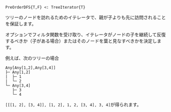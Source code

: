 ```
PreOrderDFS{T,F} <: TreeIterator{T}
```

ツリーのノードを訪れるためのイテレータで、親が子よりも先に訪問されることを保証します。

オプションでフィルタ関数を受け取り、イテレータがノードの子を継続して反復するべきか（子がある場合）またはそのノードを葉と見なすべきかを決定します。

例えば、次のツリーの場合

```
Any[Any[1,2],Any[3,4]]
├─ Any[1,2]
|  ├─ 1
|  └─ 2
└─ Any[3,4]
   ├─ 3
   └─ 4
```

`[[[1, 2], [3, 4]], [1, 2], 1, 2, [3, 4], 3, 4]`が得られます。
